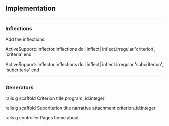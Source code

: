<h2>Implementation</h2>
<hr>
<h3>Inflections</h3>
Add the inflections:

ActiveSupport::Inflector.inflections do |inflect|
  inflect.irregular 'criterion', 'criteria'
end

ActiveSupport::Inflector.inflections do |inflect|
  inflect.irregular 'subcriterion', 'subcriteria'
end

<hr>
<h3>Generators</h3>

rails g scaffold Criterion title program_id:integer

rails g scaffold Subcriterion title narrative attachment criterion_id:integer

rails g controller Pages home about